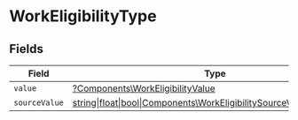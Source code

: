 # WorkEligibilityType


## Fields

| Field                                                                                                                        | Type                                                                                                                         | Required                                                                                                                     | Description                                                                                                                  |
| ---------------------------------------------------------------------------------------------------------------------------- | ---------------------------------------------------------------------------------------------------------------------------- | ---------------------------------------------------------------------------------------------------------------------------- | ---------------------------------------------------------------------------------------------------------------------------- |
| `value`                                                                                                                      | [?Components\WorkEligibilityValue](../../Models/Components/WorkEligibilityValue.md)                                          | :heavy_minus_sign:                                                                                                           | N/A                                                                                                                          |
| `sourceValue`                                                                                                                | [string\|float\|bool\|Components\WorkEligibilitySourceValue4\|array\|null](../../Models/Components/WorkEligibilitySourceValue.md) | :heavy_minus_sign:                                                                                                           | N/A                                                                                                                          |